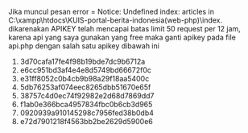 Jika muncul pesan error = Notice: Undefined index: articles in C:\xampp\htdocs\KUIS-portal-berita-indonesia(web-php)\index.
dikarenakan APIKEY telah mencapai batas limit 50 request per 12 jam, karena api yang saya gunakan yang free 
maka ganti apikey pada file api.php dengan salah satu apikey dibawah ini

1. 3d70cafa17fe4f98b19bde7dc9b6712a
2. e6cc951bd3af4e4e8d5749bd66672f0c
3. e31ff8052c0b4cb9b98a29f18aa5400c
4. 5db76253af074eec8265dbb51670e65f
5. 38757c4d0ec74f92982e2d68d7869dd7
6. f1ab0e366bca4957834fbc0b6cb3d965
7. 0920939a910145298c7956fed38b0db4
8. e72d7901218f4563bb2be2629d5900e6
